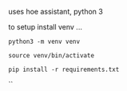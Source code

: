 uses hoe assistant, python 3

to setup
install venv ... 

`python3 -m venv venv`

`source venv/bin/activate`

`pip install -r requirements.txt`

``

